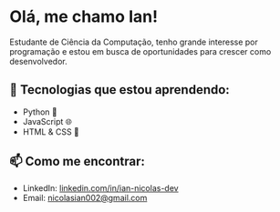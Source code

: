 # Olá, me chamo Ian!

Estudante de Ciência da Computação, tenho grande interesse por programação e estou em busca de oportunidades para crescer como desenvolvedor.

## 🔧 Tecnologias que estou aprendendo:
- Python 🐍
- JavaScript 🌐
- HTML & CSS 🎨

## 📫 Como me encontrar:
- LinkedIn: [linkedin.com/in/ian-nicolas-dev](https://linkedin.com/in/ian-nicolas-dev)
- Email: nicolasian002@gmail.com


<!--
**iannicolasdev/iannicolasdev** is a ✨ _special_ ✨ repository because its `README.md` (this file) appears on your GitHub profile.

Here are some ideas to get you started:

- 🔭 I’m currently working on ...
- 🌱 I’m currently learning ...
- 👯 I’m looking to collaborate on ...
- 🤔 I’m looking for help with ...
- 💬 Ask me about ...
- 📫 How to reach me: ...
- 😄 Pronouns: ...
- ⚡ Fun fact: ...
-->
